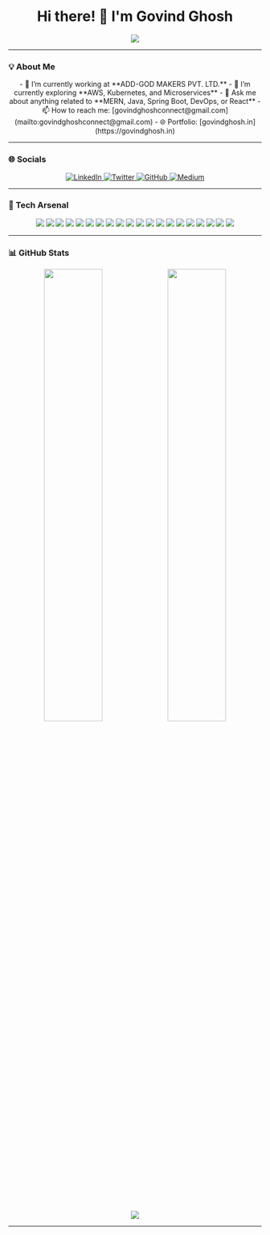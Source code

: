 <div align="center">
  <h1>Hi there! 👋 I'm Govind Ghosh</h1>
  <p>
    <img src="https://readme-typing-svg.herokuapp.com?lines=Full+Stack+Web+Developer;MERN++Spring+Boot++AWS++CICD+Pipeline;Always+Learning+Something+New!&amp;center=true&amp;width=500&amp;height=45" />
  </p>
</div>

---

### 💡 About Me
<div align="center">
  - 🔭 I’m currently working at **ADD-GOD MAKERS PVT. LTD.**  
  - 🌱 I’m currently exploring **AWS, Kubernetes, and Microservices**  
  - 💬 Ask me about anything related to **MERN, Java, Spring Boot, DevOps, or React**  
  - 📫 How to reach me: [govindghoshconnect@gmail.com](mailto:govindghoshconnect@gmail.com)  
  - 🌐 Portfolio: [govindghosh.in](https://govindghosh.in)  
</div>

---

### 🌐 Socials
<div align="center">
  <a href="https://linkedin.com/in/govindghosh" target="_blank">
    <img src="https://img.shields.io/badge/LinkedIn-0077B5?style=for-the-badge&amp;logo=linkedin&amp;logoColor=white" alt="LinkedIn" />
  </a>
  <a href="https://twitter.com/govindghosh" target="_blank">
    <img src="https://img.shields.io/badge/Twitter-1DA1F2?style=for-the-badge&amp;logo=twitter&amp;logoColor=white" alt="Twitter" />
  </a>
  <a href="https://github.com/govindadd" target="_blank">
    <img src="https://img.shields.io/badge/GitHub-181717?style=for-the-badge&amp;logo=github&amp;logoColor=white" alt="GitHub" />
  </a>
  <a href="https://medium.com/@govindghosh" target="_blank">
    <img src="https://img.shields.io/badge/Medium-12100E?style=for-the-badge&amp;logo=medium&amp;logoColor=white" alt="Medium" />
  </a>
</div>

---

### 🧠 Tech Arsenal
<div align="center">
  <img src="https://img.shields.io/badge/Java-ED8B00?style=for-the-badge&amp;logo=openjdk&amp;logoColor=white" />
  <img src="https://img.shields.io/badge/JavaScript-F7DF1E?style=for-the-badge&amp;logo=javascript&amp;logoColor=black" />
  <img src="https://img.shields.io/badge/SpringBoot-6DB33F?style=for-the-badge&amp;logo=springboot&amp;logoColor=white" />
  <img src="https://img.shields.io/badge/Node.js-339933?style=for-the-badge&amp;logo=node.js&amp;logoColor=white" />
  <img src="https://img.shields.io/badge/Express.js-000000?style=for-the-badge&amp;logo=express&amp;logoColor=white" />
  <img src="https://img.shields.io/badge/MongoDB-47A248?style=for-the-badge&amp;logo=mongodb&amp;logoColor=white" />
  <img src="https://img.shields.io/badge/PostgreSQL-336791?style=for-the-badge&amp;logo=postgresql&amp;logoColor=white" />
  <img src="https://img.shields.io/badge/Docker-2496ED?style=for-the-badge&amp;logo=docker&amp;logoColor=white" />
  <img src="https://img.shields.io/badge/Kubernetes-326CE5?style=for-the-badge&amp;logo=kubernetes&amp;logoColor=white" />
  <img src="https://img.shields.io/badge/AWS-FF9900?style=for-the-badge&amp;logo=amazonaws&amp;logoColor=white" />
  <img src="https://img.shields.io/badge/React-20232a?style=for-the-badge&amp;logo=react&amp;logoColor=61DAFB" />
  <img src="https://img.shields.io/badge/Redux--Toolkit-764abc?style=for-the-badge&amp;logo=redux&amp;logoColor=white" />
  <img src="https://img.shields.io/badge/Tailwind_CSS-06B6D4?style=for-the-badge&amp;logo=tailwindcss&amp;logoColor=white" />
  <img src="https://img.shields.io/badge/CICD-555555?style=for-the-badge&amp;logo=githubactions&amp;logoColor=white" />
  <img src="https://img.shields.io/badge/Git-F05032?style=for-the-badge&amp;logo=git&amp;logoColor=white" />
  <img src="https://img.shields.io/badge/GitHub-181717?style=for-the-badge&amp;logo=github&amp;logoColor=white" />
  <img src="https://img.shields.io/badge/HTML5-E34F26?style=for-the-badge&amp;logo=html5&amp;logoColor=white" />
  <img src="https://img.shields.io/badge/CSS3-1572B6?style=for-the-badge&amp;logo=css3&amp;logoColor=white" />
  <img src="https://img.shields.io/badge/TypeScript-3178C6?style=for-the-badge&amp;logo=typescript&amp;logoColor=white" />
  <img src="https://img.shields.io/badge/Next.js-000000?style=for-the-badge&amp;logo=next.js&amp;logoColor=white" />
</div>

---

### 📊 GitHub Stats
<div align="center">
  <img width="48%" src="https://github-readme-stats.vercel.app/api?username=govindadd&amp;show_icons=true&amp;theme=tokyonight" />
  <img width="48%" src="https://github-readme-streak-stats.herokuapp.com/?user=govindadd&amp;theme=tokyonight" />
</div>

<div align="center">
  <img src="https://github-readme-stats.vercel.app/api/top-langs/?username=govindadd&amp;layout=compact&amp;theme=tokyonight" />
</div>

---

###
